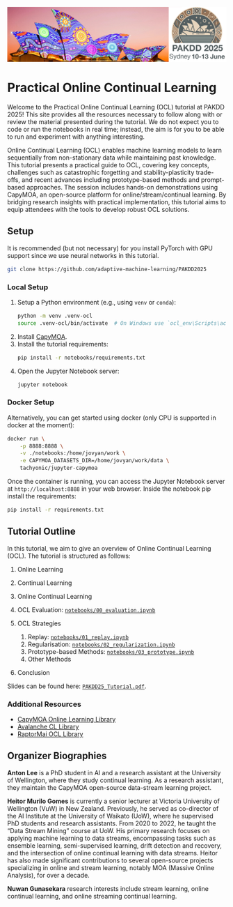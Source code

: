 
![Sydney Opera House](img/PAKDD2025_banner.jpg)

# Practical Online Continual Learning

Welcome to the Practical Online Continual Learning (OCL) tutorial at PAKDD 2025! 
This site provides all the resources necessary to follow along with or review the material presented during the tutorial. We do not expect you to code or run the notebooks in real time; instead, the aim is for you to be able to run and experiment with anything interesting.

Online Continual Learning (OCL) enables machine learning models to learn sequentially from non-stationary data while maintaining past knowledge.
This tutorial presents a practical guide to OCL, covering key concepts, challenges such as catastrophic forgetting and stability-plasticity trade-offs, and recent advances including prototype-based methods and prompt-based approaches.
The session includes hands-on demonstrations using CapyMOA, an open-source platform for online/stream/continual learning. By bridging research insights with practical implementation, this tutorial aims to equip attendees with the tools to develop robust OCL solutions.

## Setup

It is recommended (but not necessary) for you install PyTorch with GPU support since we use neural networks in this tutorial.

```bash
git clone https://github.com/adaptive-machine-learning/PAKDD2025
```

### Local Setup

1. Setup a Python environment (e.g., using `venv` or `conda`):
    ```bash
    python -m venv .venv-ocl
    source .venv-ocl/bin/activate  # On Windows use `ocl_env\Scripts\activate`
    ```
2. Install [CapyMOA](https://capymoa.org/installation.html).
3. Install the tutorial requirements:
   ```bash
   pip install -r notebooks/requirements.txt
   ```
4. Open the Jupyter Notebook server:
   ```bash
   jupyter notebook
   ```

### Docker Setup

Alternatively, you can get started using docker (only CPU is supported in docker at the moment):
```bash
docker run \
    -p 8888:8888 \
    -v ./notebooks:/home/jovyan/work \
    -e CAPYMOA_DATASETS_DIR=/home/jovyan/work/data \
    tachyonic/jupyter-capymoa
```
Once the container is running, you can access the Jupyter Notebook server at `http://localhost:8888` in your web browser. Inside the notebook pip install the requirements:
```bash
pip install -r requirements.txt
```

## Tutorial Outline

In this tutorial, we aim to give an overview of Online Continual Learning (OCL).
The tutorial is structured as follows:

1. Online Learning
2. Continual Learning
3. Online Continual Learning
4. OCL Evaluation: [`notebooks/00_evaluation.ipynb`](notebooks/00_evaluation.ipynb)
5. OCL Strategies

    1. Replay: [`notebooks/01_replay.ipynb`](notebooks/01_replay.ipynb)
    2. Regularisation: [`notebooks/02_regularization.ipynb`](notebooks/02_regularisation.ipynb)
    3. Prototype-based Methods: [`notebooks/03_prototype.ipynb`](notebooks/03_prototype.ipynb)
    4. Other Methods 

6. Conclusion

Slides can be found here: [`PAKDD25_Tutorial.pdf`](PAKDD25_Tutorial.pdf).

### Additional Resources

* [CapyMOA Online Learning Library](https://capymoa.org)
* [Avalanche CL Library](https://avalanche.continualai.org/)
* [RaptorMai OCL Library](https://github.com/RaptorMai/online-continual-learning)

## Organizer Biographies

**Anton Lee** is a PhD student in AI and a research assistant at the University of Wellington, where they study continual learning. As a research assistant, they maintain the CapyMOA open-source data-stream learning project.

**Heitor Murilo Gomes** is currently a senior lecturer at Victoria University of Wellington (VuW) in New Zealand. Previously, he served as co-director of the AI Institute at the University of Waikato (UoW), where he supervised PhD students and research assistants. From 2020 to 2022, he taught the “Data Stream Mining” course at UoW. His primary research focuses on applying machine learning to data streams, encompassing tasks such as ensemble learning, semi-supervised learning, drift detection and recovery, and the intersection of online continual learning with data streams. Heitor has also made significant contributions to several open-source projects specializing in online and stream learning, notably MOA (Massive Online Analysis), for over a decade.

**Nuwan Gunasekara** research interests include stream learning, online continual learning, and online streaming continual learning.
